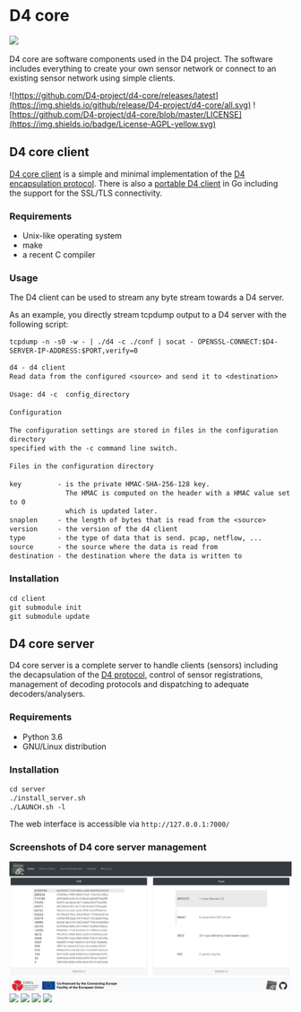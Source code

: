 # D4 core

![](https://www.d4-project.org/assets/images/logo.png)

D4 core are software components used in the D4 project. The software includes everything to create your own sensor network or connect
to an existing sensor network using simple clients.

![https://github.com/D4-project/d4-core/releases/latest](https://img.shields.io/github/release/D4-project/d4-core/all.svg)
![https://github.com/D4-project/d4-core/blob/master/LICENSE](https://img.shields.io/badge/License-AGPL-yellow.svg)

## D4 core client

[D4 core client](https://github.com/D4-project/d4-core/tree/master/client) is a simple and minimal implementation of the [D4 encapsulation protocol](https://github.com/D4-project/architecture/tree/master/format). There is also a [portable D4 client](https://github.com/D4-project/d4-goclient) in Go including the support for the SSL/TLS connectivity.

### Requirements

- Unix-like operating system
- make
- a recent C compiler

### Usage

The D4 client can be used to stream any byte stream towards a D4 server.

As an example, you directly stream tcpdump output to a D4 server with the following
script:

````
tcpdump -n -s0 -w - | ./d4 -c ./conf | socat - OPENSSL-CONNECT:$D4-SERVER-IP-ADDRESS:$PORT,verify=0
````

~~~~
d4 - d4 client
Read data from the configured <source> and send it to <destination>

Usage: d4 -c  config_directory

Configuration

The configuration settings are stored in files in the configuration directory
specified with the -c command line switch.

Files in the configuration directory

key         - is the private HMAC-SHA-256-128 key.
              The HMAC is computed on the header with a HMAC value set to 0
              which is updated later.
snaplen     - the length of bytes that is read from the <source>
version     - the version of the d4 client
type        - the type of data that is send. pcap, netflow, ...
source      - the source where the data is read from
destination - the destination where the data is written to
~~~~

### Installation

~~~~
cd client
git submodule init
git submodule update
~~~~

## D4 core server

D4 core server is a complete server to handle clients (sensors) including the decapsulation of the [D4 protocol](https://github.com/D4-project/architecture/tree/master/format), control of
sensor registrations, management of decoding protocols and dispatching to adequate decoders/analysers.

### Requirements

- Python 3.6
- GNU/Linux distribution

### Installation

~~~~
cd server
./install_server.sh
./LAUNCH.sh -l
~~~~

The web interface is accessible via `http://127.0.0.1:7000/`

### Screenshots of D4 core server management

![](https://raw.githubusercontent.com/D4-project/d4-core/master/doc/images/main.png)
![](https://raw.githubusercontent.com/D4-project/d4-core/master/doc/images/sensor-mgmt.png)
![](https://raw.githubusercontent.com/D4-project/d4-core/master/doc/images/server-mgmt.png)
![](https://raw.githubusercontent.com/D4-project/d4-core/master/doc/images/analyzer-mgmt.png)
![](https://raw.githubusercontent.com/D4-project/d4-core/master/doc/images/server-mgmt2.png)
